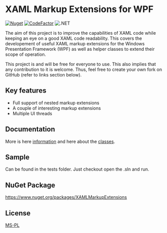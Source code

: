 # XAML Markup Extensions for WPF

[![Nuget](https://img.shields.io/nuget/v/XAMLMarkupExtensions.svg)](https://www.nuget.org/packages/XAMLMarkupExtensions)
[![CodeFactor](https://www.codefactor.io/repository/github/xamlmarkupextensions/xamlmarkupextensions/badge/master)](https://www.codefactor.io/repository/github/xamlmarkupextensions/xamlmarkupextensions/overview/master)
![.NET](https://github.com/XAMLMarkupExtensions/XAMLMarkupExtensions/workflows/.NET/badge.svg)

The aim of this project is to improve the capabilities of XAML code while keeping an eye on a good XAML code readability. This covers the developement of useful XAML markup extensions for the Windows Presentation Framework (WPF) as well as helper classes to extend their scope of operation.

This project is and will be free for everyone to use. This also implies that any contribution to it is welcome. Thus, feel free to create your own fork on GitHub (refer to links section below).

## Key features

* Full support of nested markup extensions
* A couple of interesting markup extensions
* Multiple UI threads

## Documentation

More is here [information](docs/content.md) and here about the [classes](docs/classes.md).

## Sample

Can be found in the tests folder. Just checkout open the .sln and run.

## NuGet Package

https://www.nuget.org/packages/XAMLMarkupExtensions

## License

[MS-PL](https://github.com/konne/XAMLMarkupExtensions/blob/master/LICENSE)
